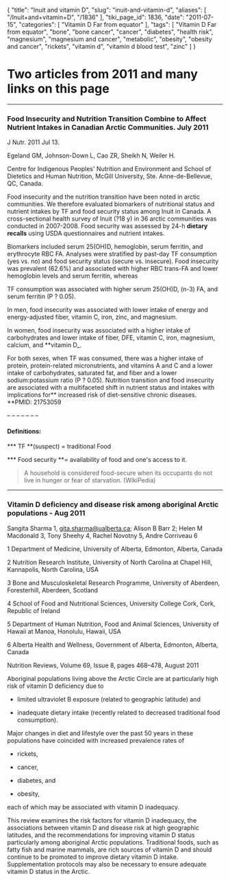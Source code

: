 {
    "title": "Inuit and vitamin D",
    "slug": "inuit-and-vitamin-d",
    "aliases": [
        "/Inuit+and+vitamin+D",
        "/1836"
    ],
    "tiki_page_id": 1836,
    "date": "2011-07-15",
    "categories": [
        "Vitamin D Far from equator"
    ],
    "tags": [
        "Vitamin D Far from equator",
        "bone",
        "bone cancer",
        "cancer",
        "diabetes",
        "health risk",
        "magnesium",
        "magnesium and cancer",
        "metabolic",
        "obesity",
        "obesity and cancer",
        "rickets",
        "vitamin d",
        "vitamin d blood test",
        "zinc"
    ]
}


# Two articles from 2011 and many links on this page

---

### Food Insecurity and Nutrition Transition Combine to Affect Nutrient Intakes in Canadian Arctic Communities. July 2011

J Nutr. 2011 Jul 13. 

Egeland GM, Johnson-Down L, Cao ZR, Sheikh N, Weiler H.

Centre for Indigenous Peoples' Nutrition and Environment and School of Dietetics and Human Nutrition, McGill University, Ste. Anne-de-Bellevue, QC, Canada.

Food insecurity and the nutrition transition have been noted in arctic communities. We therefore evaluated biomarkers of nutritional status and nutrient intakes by TF and food security status among Inuit in Canada. A cross-sectional health survey of Inuit (?18 y) in 36 arctic communities was conducted in 2007-2008. Food security was assessed by 24-h  **dietary recalls**  using USDA questionnaires and nutrient intakes. 

Biomarkers included serum 25(OH)D, hemoglobin, serum ferritin, and erythrocyte RBC FA. Analyses were stratified by past-day TF consumption (yes vs. no) and food security status (secure vs. insecure). Food insecurity was prevalent (62.6%) and associated with higher RBC trans-FA and lower hemoglobin levels and serum ferritin, whereas 

TF consumption was associated with higher serum 25(OH)D, (n-3) FA, and serum ferritin (P ? 0.05). 

In men, food insecurity was associated with lower intake of energy and energy-adjusted fiber, vitamin C, iron, zinc, and magnesium. 

In women, food insecurity was associated with a higher intake of carbohydrates and lower intake of fiber, DFE, vitamin C, iron, magnesium, calcium, and  **vitamin D_. 

For both sexes, when TF was consumed, there was a higher intake of protein, protein-related micronutrients, and vitamins A and C and a lower intake of carbohydrates, saturated fat, and fiber and a lower sodium:potassium ratio (P ? 0.05). Nutrition transition and food insecurity are associated with a multifaceted shift in nutrient status and intakes with implications for** increased risk of diet-sensitive chronic diseases. **PMID:     21753059

– – – – – – – 

#### Definitions:

*** TF **(suspect) = traditional Food

*** Food security **= availability of food and one's access to it.

> A household is considered food-secure when its occupants do not live in hunger or fear of starvation. (WikiPedia)

---

### Vitamin D deficiency and disease risk among aboriginal Arctic populations - Aug 2011

Sangita Sharma 1, gita.sharma@ualberta.ca;     Alison B Barr 2;     Helen M Macdonald 3,     Tony Sheehy 4,    Rachel Novotny 5,    Andre Corriveau 6

1     Department of Medicine, University of Alberta, Edmonton, Alberta, Canada

2     Nutrition Research Institute, University of North Carolina at Chapel Hill, Kannapolis, North Carolina, USA

3     Bone and Musculoskeletal Research Programme, University of Aberdeen, Foresterhill, Aberdeen, Scotland

4     School of Food and Nutritional Sciences, University College Cork, Cork, Republic of Ireland

5     Department of Human Nutrition, Food and Animal Sciences, University of Hawaii at Manoa, Honolulu, Hawaii, USA

6     Alberta Health and Wellness, Government of Alberta, Edmonton, Alberta, Canada

Nutrition Reviews, Volume 69, Issue 8, pages 468–478, August 2011

Aboriginal populations living above the Arctic Circle are at particularly high risk of vitamin D deficiency due to

* limited ultraviolet B exposure (related to geographic latitude) and 

* inadequate dietary intake (recently related to decreased traditional food consumption). 

Major changes in diet and lifestyle over the past 50 years in these populations have coincided with increased prevalence rates of 

* rickets, 

* cancer, 

* diabetes, and 

* obesity, 

each of which may be associated with vitamin D inadequacy. 

This review examines the risk factors for vitamin D inadequacy, the associations between vitamin D and disease risk at high geographic latitudes, and the recommendations for improving vitamin D status particularly among aboriginal Arctic populations. Traditional foods, such as fatty fish and marine mammals, are rich sources of vitamin D and should continue to be promoted to improve dietary vitamin D intake. Supplementation protocols may also be necessary to ensure adequate vitamin D status in the Arctic.